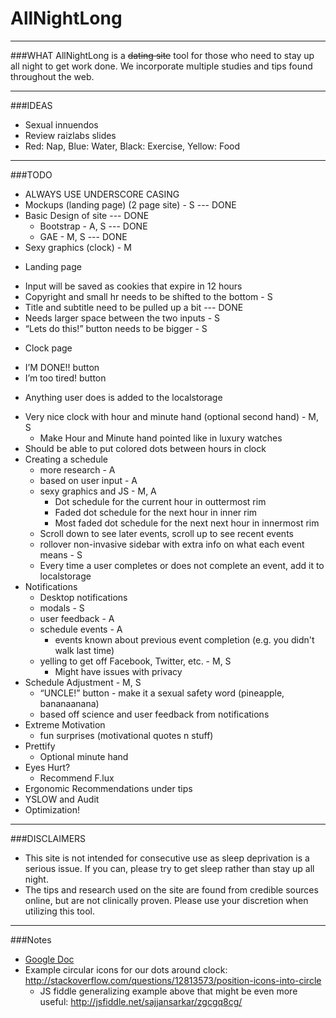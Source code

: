 # AllNightLong
_____________________________________________________________________________________
###WHAT
AllNightLong is a ~~dating site~~ tool for those who need to stay up all night 
to get work done. We incorporate multiple studies and tips found throughout the web. 
_____________________________________________________________________________________
###IDEAS
* Sexual innuendos
* Review raizlabs slides
* Red: Nap, Blue: Water, Black: Exercise, Yellow: Food
_____________________________________________________________________________________
###TODO

* ALWAYS USE UNDERSCORE CASING
* Mockups (landing page) (2 page site) - S                                         --- DONE
* Basic Design of site                                                             --- DONE
  * Bootstrap - A, S                                                               --- DONE
  * GAE - M, S                                                                     --- DONE
* Sexy graphics (clock) - M
 + Landing page
  * Input will be saved as cookies that expire in 12 hours
  * Copyright and small hr needs to be shifted to the bottom - S
  * Title and subtitle need to be pulled up a bit                                  --- DONE
  * Needs larger space between the two inputs - S
  * “Lets do this!” button needs to be bigger - S
 + Clock page
  * I’M DONE!! button
  * I’m too tired! button
   + Anything user does is added to the localstorage 
  * Very nice clock with hour and minute hand (optional second hand) - M, S
    * Make Hour and Minute hand pointed like in luxury watches
  * Should be able to put colored dots between hours in clock
* Creating a schedule
  * more research - A
  * based on user input - A
  * sexy graphics and JS - M, A
    * Dot schedule for the current hour in outtermost rim
    * Faded dot schedule for the next hour in inner rim
    * Most faded dot schedule for the next next hour in innermost rim
  * Scroll down to see later events, scroll up to see recent events
  * rollover non-invasive sidebar with extra info on what each event means - S
  * Every time a user completes or does not complete an event, add it to localstorage
* Notifications
  * Desktop notifications
  * modals - S
  * user feedback - A
  * schedule events - A
    * events known about previous event completion (e.g. you didn't walk last time)
  * yelling to get off Facebook, Twitter, etc. - M, S
    * Might have issues with privacy
* Schedule Adjustment - M, S
  * “UNCLE!” button - make it a sexual safety word (pineapple,  bananaanana)
  * based off science and user feedback from notifications
* Extreme Motivation
  * fun surprises (motivational quotes n stuff)
* Prettify
  * Optional minute hand
* Eyes Hurt?
  * Recommend F.lux
* Ergonomic Recommendations under tips
* YSLOW and Audit
* Optimization!

_____________________________________________________________________________________
###DISCLAIMERS
* This site is not intended for consecutive use as sleep deprivation is a serious issue. If you can, please try to get sleep rather than stay up all night.
* The tips and research used on the site are found from credible sources online, but are not clinically proven. Please use your discretion when utilizing this tool.


_____________________________________________________________________________________
###Notes
* [Google Doc](https://docs.google.com/document/d/1HefTgwVjsmFp0Rb51QlaaActSngOeAcsKkvKXkPsM9g/edit)
* Example circular icons for our dots around clock: http://stackoverflow.com/questions/12813573/position-icons-into-circle 
    - JS fiddle generalizing example above that might be even more useful: http://jsfiddle.net/sajjansarkar/zgcgq8cg/
